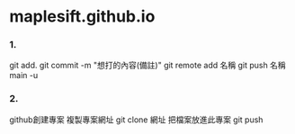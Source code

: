 # maplesift.github.io
### 1.
git add. 
git commit -m "想打的內容(備註)"
git remote add 名稱
git push 名稱 main -u


### 2.
github創建專案 複製專案網址
git clone 網址
把檔案放進此專案
git push